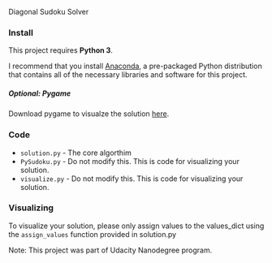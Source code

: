 Diagonal Sudoku Solver

### Install

This project requires **Python 3**.

I recommend that you install [Anaconda](https://www.continuum.io/downloads), a pre-packaged Python distribution that contains all of the necessary libraries and software for this project. 


##### Optional: Pygame

Download pygame to visualze the solution [here](http://www.pygame.org/download.shtml).

### Code

* `solution.py` - The core algorthim
* `PySudoku.py` - Do not modify this. This is code for visualizing your solution.
* `visualize.py` - Do not modify this. This is code for visualizing your solution.

### Visualizing

To visualize your solution, please only assign values to the values_dict using the ```assign_values``` function provided in solution.py



Note: This project was part of Udacity Nanodegree program. 
